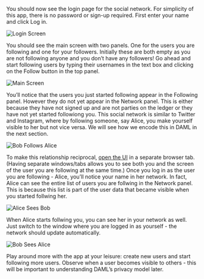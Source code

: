You should now see the login page for the social network. For simplicity of this app, there is no password or sign-up required. First enter your name and click Log in.

![Login Screen](/daml/courses/getting-started/build-and-run/assets/create-daml-app-login-screen.png)

You should see the main screen with two panels. One for the users you are following and one for your followers. Initially these are both empty as you are not following anyone and you don’t have any followers! Go ahead and start following users by typing their usernames in the text box and clicking on the Follow button in the top panel.

![Main Screen](/daml/courses/getting-started/build-and-run/assets/create-daml-app-main-screen-initial-view.png)

You’ll notice that the users you just started following appear in the Following panel. However they do not yet appear in the Network panel. This is either because they have not signed up and are not parties on the ledger or they have not yet started followiong you. This social network is similar to Twitter and Instagram, where by following someone, say Alice, you make yourself visible to her but not vice versa. We will see how we encode this in DAML in the next section.

![Bob Follows Alice](/daml/courses/getting-started/build-and-run/assets/create-daml-app-bob-follows-alice.png)

To make this relationship reciprocal, [open the UI](https://[[HOST_SUBDOMAIN]]-3000-[[KATACODA_HOST]].environments.katacoda.com) in a separate browser tab. (Having separate windows/tabs allows you to see both you and the screen of the user you are following at the same time.) Once you log in as the user you are following - Alice, you’ll notice your name in her network. In fact, Alice can see the entire list of users you are follwing in the Network panel. This is because this list is part of the user data that became visible when you started follwing her.

![Alice Sees Bob](/daml/courses/getting-started/build-and-run/assets/create-daml-app-alice-sees-bob.png)

When Alice starts follwing you, you can see her in your network as well. Just switch to the window where you are logged in as yourself - the network should update automatically.

![Bob Sees Alice](/daml/courses/getting-started/build-and-run/assets/create-daml-app-bob-sees-alice-in-the-network.png)

Play around more with the app at your leisure: create new users and start following more users. Observe when a user becomes visible to others - this will be important to understanding DAML’s privacy model later.
